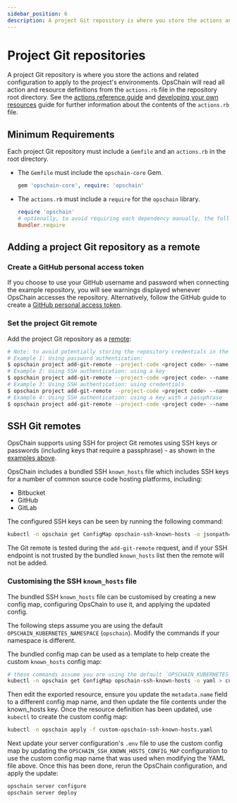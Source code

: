 ```yaml
---
sidebar_position: 6
description: A project Git repository is where you store the actions and related configuration.
---
```


# Project Git repositories

A project Git repository is where you store the actions and related configuration to apply to the project's environments. OpsChain will read all action and resource definitions from the `actions.rb` file in the repository root directory. See the [actions reference guide](concepts/actions.md) and [developing your own resources](/docs/getting-started/developer.md#developing-resources) guide for further information about the contents of the `actions.rb` file.

## Minimum Requirements

Each project Git repository must include a `Gemfile` and an `actions.rb` in the root directory.

- The `Gemfile` must include the `opschain-core` Gem.

  ```ruby
  gem 'opschain-core', require: 'opschain'
  ```

- The `actions.rb` must include a `require` for the `opschain` library.

  ```ruby
  require 'opschain'
  # optionally, to avoid requiring each dependency manually, the following can be used instead:
  Bundler.require
  ```

## Adding a project Git repository as a remote

### Create a GitHub personal access token

If you choose to use your GitHub username and password when connecting the example repository, you will see warnings displayed whenever OpsChain accesses the repository. Alternatively, follow the GitHub guide to create a [GitHub personal access token](https://docs.github.com/en/github/authenticating-to-github/creating-a-personal-access-token).

### Set the project Git remote

Add the project Git repository as a [remote](https://git-scm.com/book/en/v2/Git-Basics-Working-with-Remotes):

```bash
# Note: to avoid potentially storing the repository credentials in the shell history the `--user` and `--password` arguments can be omitted and filled in when prompted
# Example 1: Using password authentication:
$ opschain project add-git-remote --project-code <project code> --name origin --user '{username}' --password '{password / personal access token}' --url 'https://github.com/LimePoint/{repository name}.git'
# Example 2: Using SSH authentication: using a key
$ opschain project add-git-remote --project-code <project code> --name origin --ssh-key-file ./path/to/private/key --url 'git@github.com:LimePoint/{repository name}.git'
# Example 3: Using SSH authentication: using credentials
$ opschain project add-git-remote --project-code <project code> --name origin --user '{ssh username}' --password '{ssh password}' --url 'ssh://repo.example.com/{repository name}.git' --ssh-key-file ''
# Example 4: Using SSH authentication: using a key with a passphrase
$ opschain project add-git-remote --project-code <project code> --name origin --ssh-key-file ./path/to/private/key --username git --password '{ssh key passphrase}' --url 'ssh://github.com:LimePoint/{repository name}.git'
```

## SSH Git remotes

OpsChain supports using SSH for project Git remotes using SSH keys or passwords (including keys that require a passphrase) - as shown in the [examples above](#set-the-project-git-remote).

OpsChain includes a bundled SSH `known_hosts` file which includes SSH keys for a number of common source code hosting platforms, including:

- Bitbucket
- GitHub
- GitLab

The configured SSH keys can be seen by running the following command:

```bash
kubectl -n opschain get ConfigMap opschain-ssh-known-hosts -o jsonpath='{.data.known_hosts}'
```

The Git remote is tested during the `add-git-remote` request, and if your SSH endpoint is not trusted by the bundled `known_hosts` list then the remote will not be added.

### Customising the SSH `known_hosts` file

The bundled SSH `known_hosts` file can be customised by creating a new config map, configuring OpsChain to use it, and applying the updated config.

The following steps assume you are using the default `OPSCHAIN_KUBERNETES_NAMESPACE` (`opschain`). Modify the commands if your namespace is different.

The bundled config map can be used as a template to help create the custom `known_hosts` config map:

```bash
# these commands assume you are using the default `OPSCHAIN_KUBERNETES_NAMESPACE` value of `opschain`
kubectl -n opschain get ConfigMap opschain-ssh-known-hosts -o yaml > custom-opschain-ssh-known-hosts.yaml
```

Then edit the exported resource, ensure you update the `metadata.name` field to a different config map name, and then update the file contents under the known_hosts key. Once the resource definition has been updated, use `kubectl` to create the custom config map:

```bash
kubectl -n opschain apply -f custom-opschain-ssh-known-hosts.yaml
```

Next update your server configuration's `.env` file to use the custom config map by updating the `OPSCHAIN_SSH_KNOWN_HOSTS_CONFIG_MAP` configuration to use the custom config map name that was used when modifying the YAML file above. Once this has been done, rerun the OpsChain configuration, and apply the update:

```bash
opschain server configure
opschain server deploy
```
